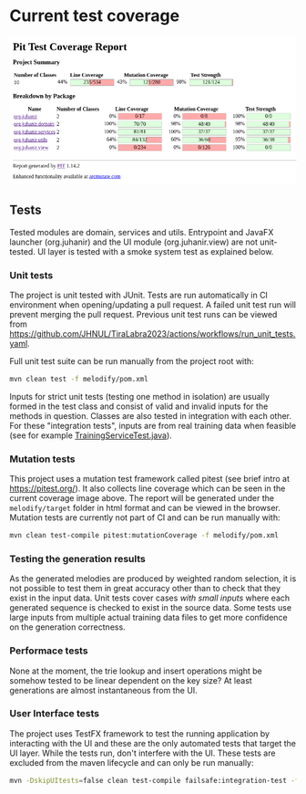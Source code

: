 # Current test coverage

![test coverage](/docs/images/coverage_report.png)

## Tests

Tested modules are domain, services and utils. Entrypoint and JavaFX launcher (org.juhanir) and the UI module (org.juhanir.view) are not unit-tested. UI layer is tested with a smoke system test as explained below.

### Unit tests

The project is unit tested with JUnit. Tests are run automatically in CI environment when opening/updating a pull request. A failed unit test run will prevent merging the pull request. Previous unit test runs can be viewed from https://github.com/JHNUL/TiraLabra2023/actions/workflows/run_unit_tests.yaml.

Full unit test suite can be run manually from the project root with:
```sh
mvn clean test -f melodify/pom.xml
```

Inputs for strict unit tests (testing one method in isolation) are usually formed in the test class and consist of valid and invalid inputs for the methods in question. Classes are also tested in integration with each other. For these "integration tests", inputs are from real training data when feasible (see for example [TrainingServiceTest.java](/melodify/src/test/java/org/juhanir/services/TrainingServiceTest.java)).


### Mutation tests

This project uses a mutation test framework called pitest (see brief intro at https://pitest.org/). It also collects line coverage which can be seen in the current coverage image above. The report will be generated under the `melodify/target` folder in html format and can be viewed in the browser. Mutation tests are currently not part of CI and can be run manually with:

```sh
mvn clean test-compile pitest:mutationCoverage -f melodify/pom.xml
```

### Testing the generation results

As the generated melodies are produced by weighted random selection, it is not possible to test them in great accuracy other than to check that they exist in the input data. Unit tests cover cases *with small inputs* where each generated sequence is checked to exist in the source data. Some tests use large inputs from multiple actual training data files to get more confidence on the generation correctness.

### Performace tests

None at the moment, the trie lookup and insert operations might be somehow tested to be linear dependent on the key size? At least generations are almost instantaneous from the UI.

### User Interface tests

The project uses TestFX framework to test the running application by interacting with the UI and these are the only automated tests that target the UI layer. While the tests run, don't interfere with the UI. These tests are excluded from the maven lifecycle and can only be run manually:

```sh
mvn -DskipUItests=false clean test-compile failsafe:integration-test -f melodify/pom.xml
```
